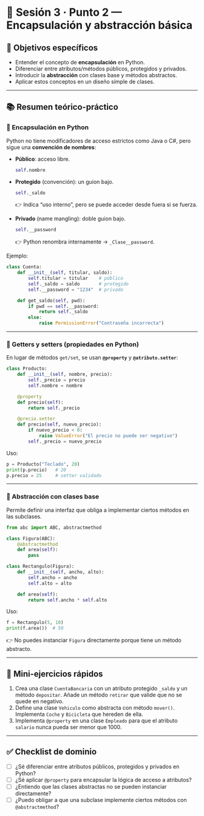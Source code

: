 # 🧭 Sesión 3 · Punto 2 — Encapsulación y abstracción básica

## 🎯 Objetivos específicos

* Entender el concepto de **encapsulación** en Python.
* Diferenciar entre atributos/métodos públicos, protegidos y privados.
* Introducir la **abstracción** con clases base y métodos abstractos.
* Aplicar estos conceptos en un diseño simple de clases.

---

## 📚 Resumen teórico-práctico

### 🔹 Encapsulación en Python

Python no tiene modificadores de acceso estrictos como Java o C#, pero sigue una **convención de nombres**:

* **Público**: acceso libre.

  ```python
  self.nombre
  ```

* **Protegido** (convención): un guion bajo.

  ```python
  self._saldo
  ```

  👉 Indica “uso interno”, pero se puede acceder desde fuera si se fuerza.

* **Privado** (name mangling): doble guion bajo.

  ```python
  self.__password
  ```

  👉 Python renombra internamente → `_Clase__password`.

Ejemplo:

```python
class Cuenta:
    def __init__(self, titular, saldo):
        self.titular = titular    # público
        self._saldo = saldo       # protegido
        self.__password = "1234"  # privado

    def get_saldo(self, pwd):
        if pwd == self.__password:
            return self._saldo
        else:
            raise PermissionError("Contraseña incorrecta")
```

---

### 🔹 Getters y setters (propiedades en Python)

En lugar de métodos `get/set`, se usan **`@property`** y **`@atributo.setter`**:

```python
class Producto:
    def __init__(self, nombre, precio):
        self._precio = precio
        self.nombre = nombre

    @property
    def precio(self):
        return self._precio

    @precio.setter
    def precio(self, nuevo_precio):
        if nuevo_precio < 0:
            raise ValueError("El precio no puede ser negativo")
        self._precio = nuevo_precio
```

Uso:

```python
p = Producto("Teclado", 20)
print(p.precio)   # 20
p.precio = 25     # setter validado
```

---

### 🔹 Abstracción con clases base

Permite definir una interfaz que obliga a implementar ciertos métodos en las subclases.

```python
from abc import ABC, abstractmethod

class Figura(ABC):
    @abstractmethod
    def area(self):
        pass

class Rectangulo(Figura):
    def __init__(self, ancho, alto):
        self.ancho = ancho
        self.alto = alto

    def area(self):
        return self.ancho * self.alto
```

Uso:

```python
f = Rectangulo(5, 10)
print(f.area())  # 50
```

👉 No puedes instanciar `Figura` directamente porque tiene un método abstracto.

---

## 🧩 Mini-ejercicios rápidos

1. Crea una clase `CuentaBancaria` con un atributo protegido `_saldo` y un método `depositar`. Añade un método `retirar` que valide que no se quede en negativo.
2. Define una clase `Vehiculo` como abstracta con método `mover()`. Implementa `Coche` y `Bicicleta` que hereden de ella.
3. Implementa `@property` en una clase `Empleado` para que el atributo `salario` nunca pueda ser menor que 1000.

---

## ✅ Checklist de dominio

* [ ] ¿Sé diferenciar entre atributos públicos, protegidos y privados en Python?
* [ ] ¿Sé aplicar `@property` para encapsular la lógica de acceso a atributos?
* [ ] ¿Entiendo que las clases abstractas no se pueden instanciar directamente?
* [ ] ¿Puedo obligar a que una subclase implemente ciertos métodos con `@abstractmethod`?